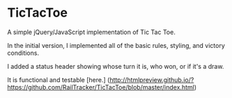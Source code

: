 # TicTacToe
A simple jQuery/JavaScript implementation of Tic Tac Toe.

In the initial version, I implemented all of the basic rules, styling, and victory conditions.

I added a status header showing whose turn it is, who won, or if it's a draw.

It is functional and testable [here.] (http://htmlpreview.github.io/?https://github.com/RailTracker/TicTacToe/blob/master/index.html)
